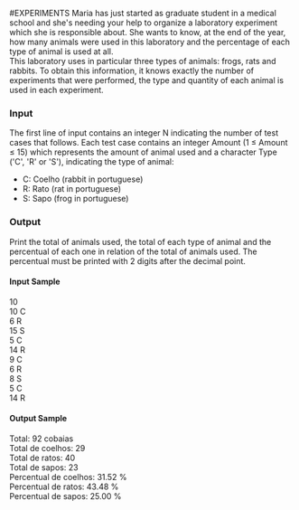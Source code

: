 #EXPERIMENTS
Maria has just started as graduate student in a medical school and she's needing your help to organize a laboratory experiment which she is responsible about. She wants to know, at the end of the year, how many animals were used in this laboratory and the percentage of each type of animal is used at all.  
This laboratory uses in particular three types of animals: frogs, rats and rabbits. To obtain this information, it knows exactly the number of experiments that were performed, the type and quantity of each animal is used in each experiment.
### Input
The first line of input contains an integer N indicating the number of test cases that follows. Each test case contains an integer Amount (1 ≤ Amount ≤ 15) which represents the amount of animal used and a character Type ('C', 'R' or 'S'), indicating the type of animal:  
- C: Coelho (rabbit in portuguese)  
- R: Rato (rat  in portuguese)  
- S: Sapo (frog in portuguese)
### Output
Print the total of animals used, the total of each type of animal and the percentual of each one in relation of the total of animals used. The percentual must be printed with 2 digits after the decimal point.
#### Input Sample	
10  
10 C  
6 R  
15 S  
5 C  
14 R  
9 C  
6 R  
8 S  
5 C  
14 R
#### Output Sample
Total: 92 cobaias  
Total de coelhos: 29  
Total de ratos: 40  
Total de sapos: 23  
Percentual de coelhos: 31.52 %  
Percentual de ratos: 43.48 %  
Percentual de sapos: 25.00 %